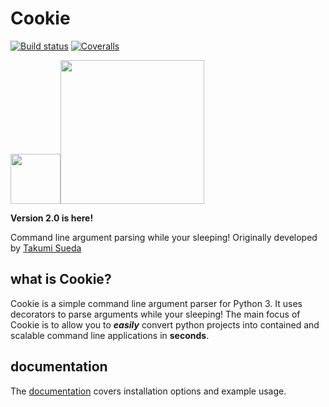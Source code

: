 # Cookie
 [![Build status](https://ci.appveyor.com/api/projects/status/pjxh5g91jpbh7t84?svg=true)](https://ci.appveyor.com/project/tygerbytes/resourcefitness) 
[![Coveralls](https://coveralls.io/repos/github/tygerbytes/ResourceFitness/badge.svg?branch=master)](https://coveralls.io/github/tygerbytes/ResourceFitness?branch=master) 

<img src="https://openclipart.org/download/249534/1464300474.svg" width=80><img src="https://www.python.org/static/community_logos/python-logo-master-v3-TM.png" width="230"/>

**Version 2.0 is here!**

Command line argument parsing while your sleeping! 
Originally developed by [Takumi Sueda](https://github.com/puhitaku)

## what is Cookie?
Cookie is a simple command line argument parser for Python 3. It uses
decorators to parse arguments while your sleeping! The main focus of Cookie
is to allow you to ***easily*** convert python projects into contained and scalable 
command line applications in **seconds**.

## documentation
The [documentation](https://github.com/PyDever/python-argument-parser/blob/master/docs/README.md) covers installation options and example usage.
